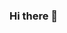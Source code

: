 ### Hi there 👋

<!--
**shashankaravichaparala/shashankaravichaparala** is a ✨ _special_ ✨ repository because its `README.md` (this file) appears on your GitHub profile.

Here are some ideas to get you started:

- 🔭 I’m currently working on project
- 🌱 I’m currently learning java
- 👯 I’m looking to collaborate on  amazon
- 🤔 I’m looking for help with programming skills
- 💬 Ask me about cricket
- 📫 How to reach me: haparalashashanksunny@gmail.com
- 😄 Pronouns: 
- ⚡ Fun fact:  youtube
-->
